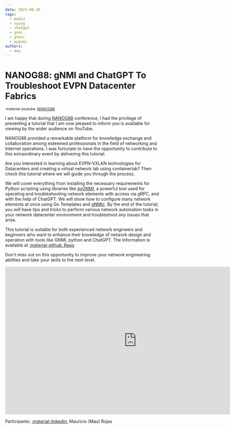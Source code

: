 ```yaml
---
date: 2023-06-26
tags:
  - media
  - nanog
  - chatgpt
  - gnmi
  - gnmic
  - pygnmi
authors:
  - mau
---
```


# NANOG88: gNMI and ChatGPT To Troubleshoot EVPN Datacenter Fabrics

<small>:material-youtube: [NANOG88](https://youtu.be/dyY4PUFV2nw)</small>

I am happy that during [NANOG88](https://www.nanog.org/events/nanog-88/) conference, I had the privilege of presenting a tutorial that I am now pleased to inform you is available for viewing by the wider audience on YouTube.

NANOG88 provided a remarkable platform for knowledge exchange and collaboration among esteemed professionals in the field of networking and Internet operations. I was fortunate to have the opportunity to contribute to this extraordinary event by delivering this tutorial.

Are you interested in learning about EVPN-VXLAN technologies for Datacenters and creating a virtual network lab using containerlab? Then check this tutorial where we will guide you through the process.

We will cover everything from installing the necessary requirements for Python scripting using libraries like [pyGNMI](https://github.com/akarneliuk/pygnmi), a powerful tool used for operating and troubleshooting network elements with access via gRPC, and with the help of ChatGPT. We will show how to configure many network elements at once using Go Templates and [gNMIc](https://gnmic.openconfig.net). By the end of the tutorial, you will have tips and tricks to perform various network automation tasks in your network datacenter environment and troubleshoot any issues that arise.

This tutorial is suitable for both experienced network engineers and beginners who want to enhance their knowledge of network design and operation with tools like GNMI, python and ChatGPT. The Information is available at [:material-github: Repo](https://github.com/cloud-native-everything/pygnmi-srl-nanog88)

Don't miss out on this opportunity to improve your network engineering abilities and take your skills to the next level.

<div class="iframe-container">
<iframe width="853" height="480" src="https://www.youtube.com/embed/dyY4PUFV2nw" title="4795 pyGNMI and ChatGPT to troubleshoot EVPN Datacenter Fabrics" frameborder="0" allow="accelerometer; autoplay; clipboard-write; encrypted-media; gyroscope; picture-in-picture; web-share" allowfullscreen></iframe>
</div>

Participants: [:material-linkedin:][pin-linkedin] Mauricio (Mau) Rojas

[pin-linkedin]: https://www.linkedin.com/in/pinrojas/
